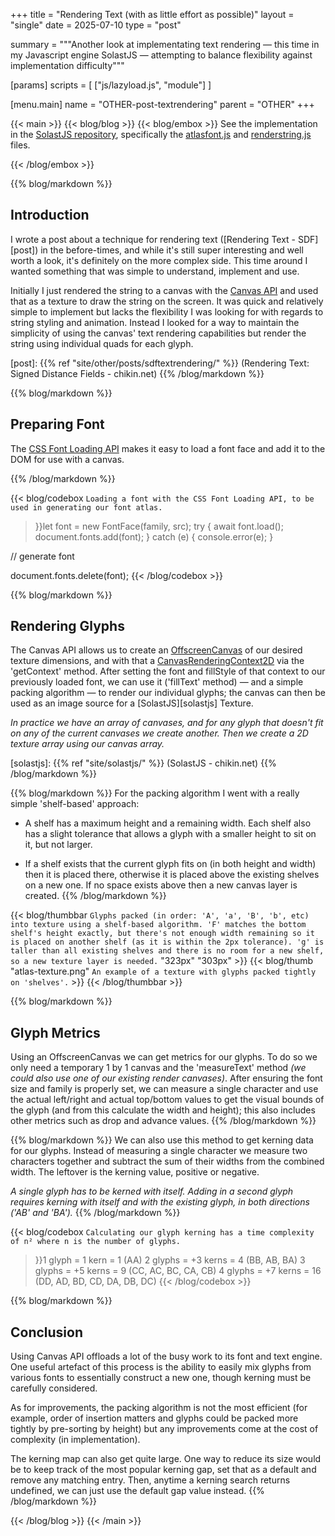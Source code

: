 +++
title = "Rendering Text (with as little effort as possible)"
layout = "single"
date = 2025-07-10
type = "post"

summary = """Another look at implementating text rendering — this time
in my Javascript engine SolastJS — attempting to balance flexibility against
implementation difficulty"""

[params]
  scripts = [
    ["js/lazyload.js", "module"]
  ]

[menu.main]
  name = "OTHER-post-textrendering"
	parent = "OTHER"
+++

{{< main >}}
{{< blog/blog >}}
{{< blog/embox >}}
  See the implementation in the [SolastJS repository][repo], specifically
  the [atlasfont.js][atlasfont] and [renderstring.js][renderstring] files.

  [repo]: https://github.com/dakodun/solastjs (SolastJS - GitHub)
  [atlasfont]: https://github.com/dakodun/solastjs/blob/main/scr/atlasfont.js (SolastJS \(AtlasFont\) - GitHub)
  [renderstring]: https://github.com/dakodun/solastjs/blob/main/scr/renderstring.js (SolastJS \(RenderString\) - GitHub)
{{< /blog/embox >}}

{{% blog/markdown %}}
  ## Introduction

  I wrote a post about a technique for rendering text ([Rendering Text - SDF][post]) in
  the before-times, and while it's still super interesting and well worth a
  look, it's definitely on the more complex side. This time around I wanted
  something that was simple to understand, implement and use.

  Initially I just rendered the string to a canvas with the [Canvas API][canvas] and
  used that as a texture to draw the string on the screen. It was quick and
  relatively simple to implement but lacks the flexibility I was looking
  for with regards to string styling and animation. Instead I looked for a
  way to maintain the simplicity of using the canvas' text rendering
  capabilities but render the string using individual quads for each glyph.

  [canvas]: https://developer.mozilla.org/en-US/docs/Web/API/Canvas_API (Canvas API - MDN)
  [post]: {{% ref "site/other/posts/sdftextrendering/" %}} (Rendering Text: Signed Distance Fields - chikin.net)
{{% /blog/markdown %}}

{{% blog/markdown %}}
  ## Preparing Font

  The [CSS Font Loading API][fontapi] makes it easy to load a font face and
  add it to the DOM for use with a canvas.

  [fontapi]: https://developer.mozilla.org/en-US/docs/Web/API/FontFace (FontFace - MDN)
{{% /blog/markdown %}}


{{< blog/codebox `Loading a font with the CSS Font Loading API, to be used
in generating our font atlas.`
>}}let font = new FontFace(family, src);
try {
  await font.load();
  document.fonts.add(font);
} catch (e) {
  console.error(e);
}

// generate font

document.fonts.delete(font);
{{< /blog/codebox >}}


{{% blog/markdown %}}
  ## Rendering Glyphs

  The Canvas API allows us to create an [OffscreenCanvas][ocanvas] of our
  desired texture dimensions, and with that a [CanvasRenderingContext2D][context]
  via the 'getContext' method. After setting the font and fillStyle of that
  context to our previously loaded font, we can use it ('fillText' method)
  — and a simple packing algorithm — to render our individual glyphs;
  the canvas can then be used as an image source for a [SolastJS][solastjs]
  Texture.

  _In practice we have an array of canvases, and for any glyph that doesn't
  fit on any of the current canvases we create another. Then we create a 2D
  texture array using our canvas array._

  [ocanvas]: https://developer.mozilla.org/en-US/docs/Web/API/OffscreenCanvas (OffscreenCanvas - MDN)
  [context]: https://developer.mozilla.org/en-US/docs/Web/API/CanvasRenderingContext2D (CanvasRenderingContext2 - MDN)
  [solastjs]: {{% ref "site/solastjs/" %}} (SolastJS - chikin.net)
{{% /blog/markdown %}}


{{% blog/markdown %}}
  For the packing algorithm I went with a really simple 'shelf-based'
  approach:

  - A shelf has a maximum height and a remaining width. Each shelf also has
  a slight tolerance that allows a glyph with a smaller height to sit on it,
  but not larger.

  - If a shelf exists that the current glyph fits on (in both height and
  width) then it is placed there, otherwise it is placed above the existing
  shelves on a new one. If no space exists above then a new canvas layer
  is created.
{{% /blog/markdown %}}

{{< blog/thumbbar `Glyphs packed (in order: 'A', 'a', 'B', 'b', etc) into texture
using a shelf-based algorithm. 'F' matches the bottom shelf's height exactly,
but there's not enough width remaining so it is placed on another shelf (as it
is within the 2px tolerance). 'g' is taller than all existing shelves and there
is no room for a new shelf, so a new texture layer is needed.` "323px" "303px" >}}
  {{< blog/thumb "atlas-texture.png" `An example of a texture with glyphs
  packed tightly on 'shelves'.` >}}
{{< /blog/thumbbar >}}


{{% blog/markdown %}}
  ## Glyph Metrics

  Using an OffscreenCanvas we can get metrics for our glyphs. To do so
  we only need a temporary 1 by 1 canvas and the 'measureText' method
  _(we could also use one of our existing render canvases)_. After
  ensuring the font size and family is properly set, we can measure a
  single character and use the actual left/right and actual top/bottom
  values to get the visual bounds of the glyph (and from this calculate
  the width and height); this also includes other metrics such as drop
  and advance values.
{{% /blog/markdown %}}

{{% blog/markdown %}}
  We can also use this method to get kerning data for our glyphs. Instead of
  measuring a single character we measure two characters together and
  subtract the sum of their widths from the combined width. The leftover
  is the kerning value, positive or negative.

  _A single glyph has to be kerned with itself. Adding in a second glyph
  requires kerning with itself and with the existing glyph, in both
  directions ('AB' and 'BA')._
{{% /blog/markdown %}}

{{< blog/codebox `Calculating our glyph kerning has a time complexity of n²
where n is the number of glyphs.`
>}}1 glyph  =  1 kern  =  1 (AA)
2 glyphs = +3 kerns =  4 (BB, AB, BA)
3 glyphs = +5 kerns =  9 (CC, AC, BC, CA, CB)
4 glyphs = +7 kerns = 16 (DD, AD, BD, CD, DA, DB, DC)
{{< /blog/codebox >}}

{{% blog/markdown %}}
  ## Conclusion

  Using Canvas API offloads a lot of the busy work to its font and text
  engine. One useful artefact of this process is the ability to easily mix
  glyphs from various fonts to essentially construct a new one, though
  kerning must be carefully considered.

  As for improvements, the packing algorithm is not the most efficient (for
  example, order of insertion matters and glyphs could be packed more tightly
  by pre-sorting by height) but any improvements come at the cost of
  complexity (in implementation).

  The kerning map can also get quite large. One way to reduce its size would
  be to keep track of the most popular kerning gap, set that as a default
  and remove any matching entry. Then, anytime a kerning search returns
  undefined, we can just use the default gap value instead.
{{% /blog/markdown %}}

{{< /blog/blog >}}
{{< /main >}}

